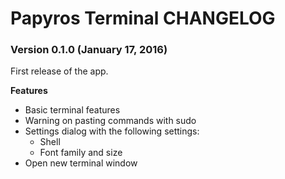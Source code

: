 Papyros Terminal CHANGELOG
==========================

### Version 0.1.0 (January 17, 2016)

First release of the app.

**Features**
 * Basic terminal features
 * Warning on pasting commands with sudo
 * Settings dialog with the following settings:
   * Shell
   * Font family and size
 * Open new terminal window
